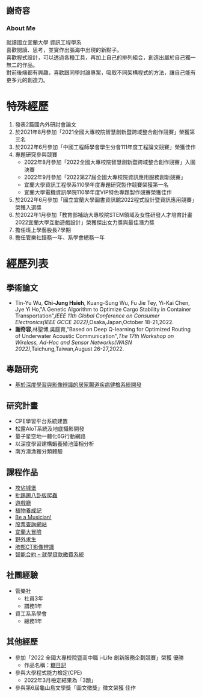 ## 謝奇容


### About Me

就讀國立宜蘭大學 資訊工程學系 \
喜歡閱讀、思考，並實作出腦海中出現的新點子。 \
喜歡程式設計，可以透過各種工具，再加上自己的排列組合，創造出屬於自己獨一無二的作品。 \
對前後端都有興趣，喜歡跟同學討論專案，吸取不同架構程式的方法，讓自己能有更多元的創造力。



# 特殊經歷
1. 發表2篇國內外研討會論文
2. 於2021年8月參加「2021全國大專校院智慧創新暨跨域整合創作競賽」榮獲第三名
3. 於2022年6月參加「中國工程師學會學生分會111年度工程論文競賽」榮獲佳作
4. 專題研究參與競賽
   - 2022年8月參加「2022全國大專校院智慧創新暨跨域整合創作競賽」入圍決賽
   - 2022年9月參加「2022第27屆全國大專校院資訊應用服務創新競賽」 
   - 宜蘭大學資訊工程學系110學年度專題研究製作競賽榮獲第一名
   - 宜蘭大學電機資訊學院110學年度VIP特色專題製作競賽榮獲佳作
5. 於2022年6月參加「國立宜蘭大學圖書資訊館2022程式設計暨資訊應用競賽」榮獲入選獎
6. 於2022年1月參加「教育部補助大專校院STEM領域及女性研發人才培育計畫2022宜蘭大學互動遊戲設計」榮獲傑出女力獎與最佳潛力獎
7. 擔任班上學藝股長7學期
8. 擔任管樂社譜務一年、系學會總務一年


# 經歷列表


## 學術論文
   - Tin-Yu Wu, **Chi-Jung Hsieh**, Kuang-Sung Wu, Fu Jie Tey, Yi-Kai Chen, Jye Yi Ho,"A Genetic Algorithm to Optimize Cargo Stability in Container Transportation",_IEEE 11th Global Conference on Consumer Electronics(IEEE GCCE 2022)_,Osaka,Japan,October 18-21,2022.
   - **謝奇容**,林聖博,吳庭育,"Based on Deep Q-learning for Optimized Routing of Underwater Acoustic Communication",_The 17th Workshop on Wireless, Ad-Hoc and Sensor Networks(WASN 2022)_,Taichung,Taiwan,August 26-27,2022.


## 專題研究
   - [基於深度學習與影像辨識的居家腸道疾病健檢系統開發](https://github.com/chizoehsieh/Intestines_health)


## 研究計畫
   - CPE學習平台系統建置
   - 松露AIoT系統及地底攝影開發
   - 量子星空地一體化6G行動網路
   - 以深度學習建構蝦養殖池藻相分析
   - 南方澳漁獲分類體驗



## 課程作品
  - [攻佔城堡](https://github.com/chizoehsieh/Capture_the_Castle)
  - [批踢踢八卦版爬蟲](https://github.com/chizoehsieh/Crawler_on_ptt)
  - [遊戲廳](https://github.com/chizoehsieh/Gaming_Rooom)
  - [植物養成記](https://github.com/chizoehsieh/Planting_Trees)
  - [Be a Musician!](https://github.com/chizoehsieh/Be_a_Musician)
  - [股票查詢網站](https://github.com/chizoehsieh/Stock_search)
  - [宜蘭大冒險](https://github.com/chizoehsieh/Adventure-in-Ilan)
  - [野外求生](https://github.com/chizoehsieh/Survival)
  - [肺部CT影像辨識](https://github.com/chizoehsieh/CT_image_with_neural_network)
  - [智能合約 – 就學貸款繳費系統](https://github.com/chizoehsieh/Smart_Contract)
	

## 社團經驗
  - 管樂社
    - 社員3年
    - 譜務1年
  - 資工系系學會
    - 總務1年          

## 其他經歷
  - 參加「2022 全國大專校院暨高中職 i-Life 創新服務企劃競賽」榮獲 優勝
    - 作品名稱：[糖日記](https://github.com/chizoehsieh/Sugar_diary)
  - 參與大學程式能力檢定(CPE)
    - 2022年3月檢定結果為「3題」
  - 參與第6屆龜山島文學獎「圖文徵獎」徵文榮獲 佳作
